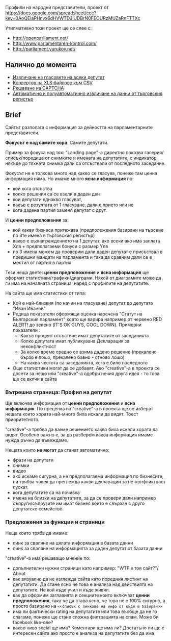 Профили на народни представители, проект от https://docs.google.com/spreadsheet/ccc?key=0AoQEIaPHnvx6dHVWTDJIUDBrN0FEOURzMUZaRnFTTXc

Утилмативно този проект ще се слее с:

 - http://openparliament.net/
 - http://www.parlamentaren-kontrol.com/
 - http://parliament.yurukov.net/

## Налично до момента

 - [Извличане на гласовете на всеки депутат](apps/mp-votes)
 - [Конвертор на XLS файлове към CSV](apps/spreadsheet2csv)
 - [Решаване на CAPTCHA](apps/decaptcha)
 - [Автоматично и полуавтоматично извличане на данни от търговския регистър](apps/brra.bg-inquirer)

## Brief
Сайтът разполага с информация за дейността на парламентарните представители.


**Фокусът е над самите хора**. Самите депутати.

Пример за фокуса над тях: "Landing page"-а директно показва галерия/списък/поредица от снимките и имената на депутатите, с индикатор някъде до тяхната снимка дали са отсъствали от последното заседание. 

Фокусът не е толкова много над какво се гласува, понеже там ценна информация няма. Но имаме много **ясна информация** по:

 - кой кога отсъства
 - колко решения са се взели в даден ден
 - кои депутати еднакво гласуват,
 - какъв е резултата от 1 гласуване, дали е прието или не 
 - кога дадена партия заменя депутат с друг.

И **ценни предположения** за:
  - кой какви бизнеси притежава (предположения базирани на търсене по 3те имена в търговския регистър)
  - какво е възнаграждението на 1 депутат, ако всеки ако има заплата Xлв + предполагаеми бонуси с размер Yлв
  - по 3 имена можем да проверим дали даден депутат е присъствал в предишни мандати на парламента и така да сравним дали се е местил от партия в партия

Тези неща двете: **ценни предположения** и **ясна информация** ще оформят статистики/графики/диаграми. Някой от диаграмите може да ги има на началната страница, наред с профилите на депутатите. 

На сайта ще има статистики от типа: 

 - Кой е най-близкия (по начин на гласуване) депутат до депутата "Иван Иванов"
 - Редица показатели оформящи оценка наречена "Статут на Българския парламент" която ще варира например от червено RED ALERT! до зелено (IT'S OK GUYS, COOL DOWN). Примерни показатели :
   - Какъв процент отсъствие имат депутатите от заседанията
   - Колко депутата имат публикувана Декларация за неконфликтност
   - За колко време средно се взима дадено решение (прекалено бързо е лошо, прекалено бавно - отново лошо)
   - На каква честота са заседанията, кога е било последното
 - Още статистики могат да се добавят. Ако "creative"-а в проекта се досети за нещо или "creative"-а одобри нечия друга идея - то това ще се вклчи в сайта

### Вътрешна страницa: Профил на депутат
Ще включва информация от **ценни предположения** и **ясна информация**. По преценка на "creative"-а в проекта ще се изберат нещата които хората най-много биха искали да видят. Тоест приоритетното.  

"creative"-а трябва да вземе решението какво биха искали хората да видят. Особено важно е, за да разберем каква информация имаме нужда ръчно да въвеждаме.

Нещата които **не могат** да станат автоматично:

 - фрази на депутати
 - снимки
 - видео
 - ако искаме сигурна, а не предполагаема информация по бизнесите, ни трябва човек да преглежда какви декларации за не-конфликтност пускат.
 - кога депутатите са на почивка
 - имена на близки на депутатите, за да се провери дали например съпруги/съпрузите им имат бизнес които е свързан с друго депутатско семейство.

### Предложения за функции и страници
Неща които трябв да имаме:
 - линк за сваляне на цялата информация в базата данни
 - линк за сваляне на информацията за даден депутат от базата данни

"creative"-a има решаващо мнение по:
 - допълнителни нужни страници като например: "WTF е тоя сайт?"/ About
 - как визуално да не изглежда сайта като поредния листинг на депутатити. Да стане ясно че това е анализа над действията на депутатите. Не кой къде учил и къде живял.
 - как да оформим заглавията и секциите които включват **ценни предположения**, така че да става ясно, че това не е 100% сигурно, а просто базирано на `<<списък с линкове на инфо от къде е базиран>>`
 - има ли фактически rating на депутатите или това въобще да не го слагаме, понеже ще стане сложна филтрацията на спам. Може би facebook like-ове?
 - какво ниво social ще има? Коментари ще има ли? Достатъно ли ще е интересен сайта ако просто е анализа на депутатите без да има